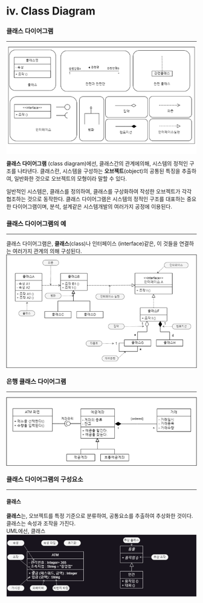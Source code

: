 # iv. Class Diagram

### 클래스 다이어그램 
-------------
<img align="center" src="../images/Class_Diagram/CD_component.drawio.png"/>

**클래스 다이어그램** (class diagram)에선, 클래스간의 관계에의해, 시스템의 정적인 구조를 나타낸다. 클래스란, 시스템을 구성하는 **오브젝트**(object)의 공통된 특징을 추출하여, 
일반화한 것으로 오브젝트의 모형이라 말할 수 있다. <br>

일반적인 시스템은, 클래스를 정의하여, 클래스를 구상화하여 작성한 오브젝트가 각각 협조하는 것으로 동작한다. 클래스 다이어그램은 시스템의 정적인 구조를 대표하는 중요한 다이어그램이며, 분석, 설계같은
시스템개발의 여러가지 공정에 이용된다.

### 클래스 다이어그램의 예
-------------------------------
클래스 다이어그램은, **클래스**(class)나 인터페이스 (interface)같은, 이 것들을 연결하는 여러가지 관계의 의해 구성된다. 
<img align="center" src="../images/Class_Diagram/CD_example.drawio.png"/> 
 
### 은행 클래스 다이어그램
--------------------------------------
<img align="center" src="../images/Class_Diagram/CD_bank.drawio.png"/>
 
### 클래스 다이어그램의 구성요소
--------------------------------------
#### 클래스
 **클래스**는, 오브젝트를 특정 기준으로 분류하여, 공통요소를 추출하여 추상화한 것이다. 클래스는 속성과 조작을 가진다. <br>
 UML에선, 클래스
<img align="center" src="../images/Class_Diagram/CD_Parts.drawio.png"/>
